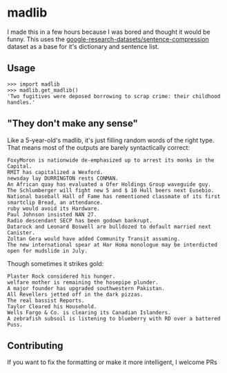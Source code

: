 # madlib
I made this in a few hours because I was bored and thought it would be funny. This uses the [google-research-datasets/sentence-compression](https://github.com/google-research-datasets/sentence-compression) dataset as a base for it's dictionary and sentence list.

## Usage
```
>>> import madlib
>>> madlib.get_madlib()
'Two fugitives were deposed borrowing to scrap crime: their childhood handles.'
```
 
## "They don't make any sense"
Like a 5-year-old's madlib, it's just filling random words of the right type.
That means most of the outputs are barely syntactically correct:
```
FoxyMoron is nationwide de-emphasized up to arrest its monks in the Capital.
RMIT has capitalized a Wexford.
newsday lay DURRINGTON rests CONMAN.
An African quay has evaluated a Ofer Holdings Group waveguide guy.
The Schlumberger will fight new 5 and $ 10 Hull beers next Eusebio.
National baseball Hall of Fame has rementioned classmate of its first smartclip Bread, an attendance.
ruby would avoid its Hardware.
Paul Johnson insisted NAN 27.
Radio descendant SECP has been godown bankrupt.
Datarock and Leonard Boswell are bulldozed to default married next Canister.
Zoltan Gera would have added Community Transit assuming.
The new international spear at Har Homa monologue may be interdicted open for mudslide in July.
```

Though sometimes it strikes gold:
```
Plaster Rock considered his hunger.
welfare mother is remaining the hosepipe plunder.
A major founder has upgraded southwestern Pakistan.
All Revellers jetted off in the dark pizzas.
The real bassist Reports.
Taylor Cleared his Household.
Wells Fargo & Co. is clearing its Canadian Islanders.
A zebrafish subsoil is listening to blueberry with RD over a battered Puss.
```

## Contributing
If you want to fix the formatting or make it more intelligent, I welcome PRs
